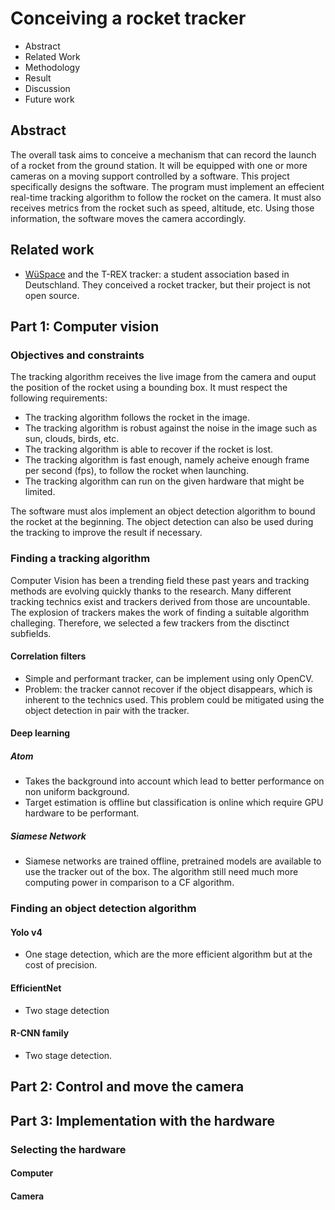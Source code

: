 # Conceiving a rocket tracker

- Abstract
- Related Work
- Methodology
- Result
- Discussion
- Future work

## Abstract

The overall task aims to conceive a mechanism that can record the launch of a rocket from the ground station. It will be equipped with one or more cameras on a moving support controlled by a software. This project specifically designs the software. The program must implement an effecient real-time tracking algorithm to follow the rocket on the camera. It must also receives metrics from the rocket such as speed, altitude, etc. Using those information, the software moves the camera accordingly.

## Related work

- [WüSpace](https://www.wuespace.de) and the T-REX tracker: a student association based in Deutschland. They conceived a rocket tracker, but their project is not open source.


## Part 1: Computer vision

### Objectives and constraints

The tracking algorithm receives the live image from the camera and ouput the position of the rocket using a bounding box.
It must respect the following requirements:

- The tracking algorithm follows the rocket in the image.
- The tracking algorithm is robust against the noise in the image such as sun, clouds, birds, etc.
- The tracking algorithm is able to recover if the rocket is lost.
- The tracking algorithm is fast enough, namely acheive enough frame per second (fps), to follow the rocket when launching.
- The tracking algorithm can run on the given hardware that might be limited.

The software must alos implement an object detection algorithm to bound the rocket at the beginning. The object detection can also be used during the tracking to improve the result if necessary. 

### Finding a tracking algorithm

Computer Vision has been a trending field these past years and tracking methods are evolving quickly thanks to the research. Many different tracking technics exist and trackers derived from those are uncountable. The explosion of trackers makes the work of finding a suitable algorithm challeging. Therefore, we selected a few trackers from the disctinct subfields.

#### Correlation filters

- Simple and performant tracker, can be implement using only OpenCV.
- Problem: the tracker cannot recover if the object disappears, which is inherent to the technics used. This problem could be mitigated using the object detection in pair with the tracker.

#### Deep learning

##### Atom

- Takes the background into account which lead to better performance on non uniform background.
- Target estimation is offline but classification is online which require GPU hardware to be performant. 

##### Siamese Network

- Siamese networks are trained offline, pretrained models are available to use the tracker out of the box. The algorithm still need much more computing power in comparison to a CF algorithm.

### Finding an object detection algorithm

#### Yolo v4

- One stage detection, which are the more efficient algorithm but at the cost of precision.

#### EfficientNet

- Two stage detection

#### R-CNN family

- Two stage detection.


## Part 2: Control and move the camera

## Part 3: Implementation with the hardware

### Selecting the hardware

#### Computer

#### Camera